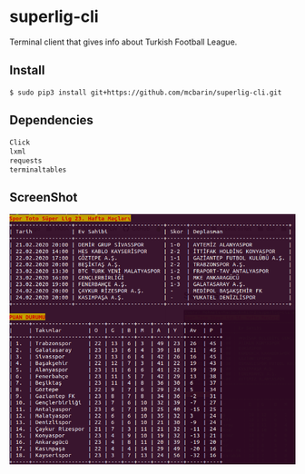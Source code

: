 # superlig-cli
Terminal client that gives info about Turkish Football League.

## Install
    $ sudo pip3 install git+https://github.com/mcbarin/superlig-cli.git
    
## Dependencies
    Click
    lxml
    requests
    terminaltables

## ScreenShot

![Alt ss](/images/ss.png "ss")

